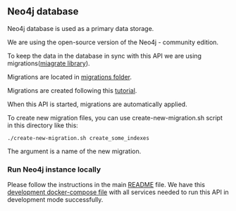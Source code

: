 ## Neo4j database

Neo4j database is used as a primary data storage.

We are using the open-source version of the Neo4j - community edition.

To keep the data in the database in sync with this API we are using migrations([miagrate library](https://github.com/golang-migrate/migrate)).

Migrations are located in [migrations folder](https://github.com/eli-eric/eli-panda-api/blob/main/db/neo4j/migrations).

Migrations are created following this [tutorial](https://github.com/golang-migrate/migrate/blob/master/database/neo4j/TUTORIAL.md).

When this API is started, migrations are automatically applied.

To create new migration files, you can use create-new-migration.sh script in this directory like this:

`./create-new-migration.sh create_some_indexes`

The argument is a name of the new migration.

### Run Neo4j instance locally

Please follow the instructions in the main [README](https://github.com/eli-eric/eli-panda-api/blob/main/README.md) file.
We have this [development docker-compose file](https://github.com/eli-eric/eli-panda-api/blob/main/docker-compose-dev.yml) with all services needed to run this API in development mode successfully.

